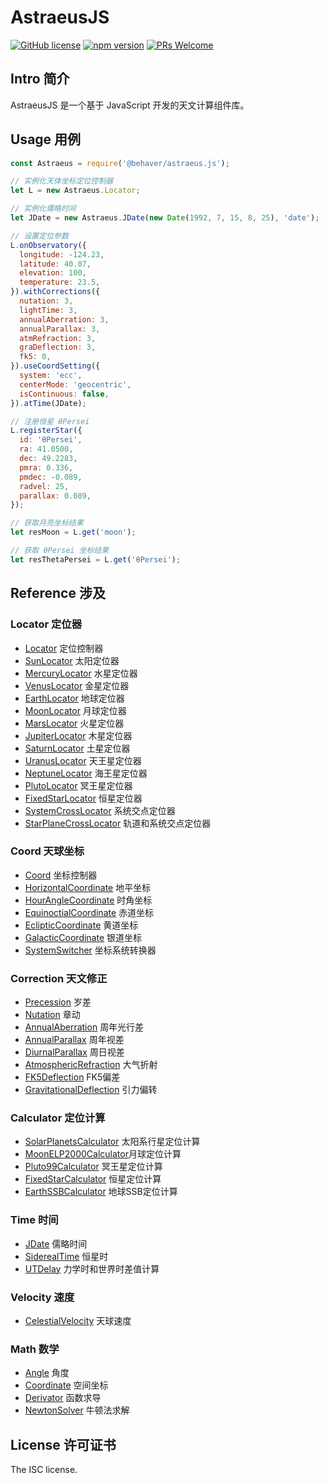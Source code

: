 # AstraeusJS

[![GitHub license](https://img.shields.io/badge/license-ISC-brightgreen.svg)](#) [![npm version](https://img.shields.io/npm/v/react.svg?style=flat)](https://www.npmjs.com/package/@behaver/astraeus.js) [![PRs Welcome](https://img.shields.io/badge/PRs-welcome-brightgreen.svg)](#)

## Intro 简介

AstraeusJS 是一个基于 JavaScript 开发的天文计算组件库。

## Usage 用例

```js
const Astraeus = require('@behaver/astraeus.js');

// 实例化天体坐标定位控制器
let L = new Astraeus.Locator;

// 实例化儒略时间
let JDate = new Astraeus.JDate(new Date(1992, 7, 15, 8, 25), 'date');

// 设置定位参数
L.onObservatory({
  longitude: -124.23,
  latitude: 40.07,
  elevation: 100,
  temperature: 23.5,
}).withCorrections({
  nutation: 3,
  lightTime: 3,
  annualAberration: 3,
  annualParallax: 3,
  atmRefraction: 3,
  graDeflection: 3,
  fk5: 0,
}).useCoordSetting({
  system: 'ecc',
  centerMode: 'geocentric',
  isContinuous: false,
}).atTime(JDate);

// 注册恒星 θPersei
L.registerStar({
  id: 'θPersei',
  ra: 41.0500,
  dec: 49.2283,
  pmra: 0.336,
  pmdec: -0.089,
  radvel: 25,
  parallax: 0.089,
});

// 获取月亮坐标结果
let resMoon = L.get('moon');

// 获取 θPersei 坐标结果
let resThetaPersei = L.get('θPersei');
```

## Reference 涉及

### Locator 定位器

* [Locator](./docs/Locator.md) 定位控制器
* [SunLocator](./docs/locators/SolarStarLocator.md) 太阳定位器
* [MercuryLocator](./docs/locators/SolarStarLocator.md) 水星定位器
* [VenusLocator](./docs/locators/SolarStarLocator.md) 金星定位器
* [EarthLocator](./docs/locators/SolarStarLocator.md) 地球定位器
* [MoonLocator](./docs/locators/SolarStarLocator.md) 月球定位器
* [MarsLocator](./docs/locators/SolarStarLocator.md) 火星定位器
* [JupiterLocator](./docs/locators/SolarStarLocator.md) 木星定位器
* [SaturnLocator](./docs/locators/SolarStarLocator.md) 土星定位器
* [UranusLocator](./docs/locators/SolarStarLocator.md) 天王星定位器
* [NeptuneLocator](./docs/locators/SolarStarLocator.md) 海王星定位器
* [PlutoLocator](./docs/locators/SolarStarLocator.md) 冥王星定位器
* [FixedStarLocator](./docs/locators/FixedStarLocator.md) 恒星定位器
* [SystemCrossLocator](./docs/locators/SystemCrossLocator.md) 系统交点定位器
* [StarPlaneCrossLocator](./docs/locators/SolarStarLocator.md) 轨道和系统交点定位器

### Coord 天球坐标

* [Coord](./docs/Coord.md) 坐标控制器
* [HorizontalCoordinate](./docs/coords/HorizontalCoordinate.md) 地平坐标
* [HourAngleCoordinate](./docs/coords/HourAngleCoordinate.md) 时角坐标
* [EquinoctialCoordinate](./docs/coords/EquinoctialCoordinate.md) 赤道坐标
* [EclipticCoordinate](./docs/coords/EclipticCoordinate.md) 黄道坐标
* [GalacticCoordinate](./docs/coords/GalacticCoordinate.md) 银道坐标
* [SystemSwitcher](./docs/coords/SystemSwitcher.md) 坐标系统转换器

### Correction 天文修正

* [Precession](./docs/corrections/Precession.md) 岁差
* [Nutation](./docs/corrections/Nutation.md) 章动
* [AnnualAberration](./docs/corrections/AnnualAberration.md) 周年光行差
* [AnnualParallax](./docs/corrections/AnnualParallax.md) 周年视差
* [DiurnalParallax](./docs/corrections/DiurnalParallax.md) 周日视差
* [AtmosphericRefraction](./docs/corrections/AtmosphericRefraction.md) 大气折射
* [FK5Deflection](./docs/corrections/FK5Deflection.md) FK5偏差
* [GravitationalDeflection](./docs/corrections/GravitationalDeflection.md) 引力偏转

### Calculator 定位计算

* [SolarPlanetsCalculator](./docs/calculators/SolarPlanetsCalculator/SolarPlanetsCalculator.md) 太阳系行星定位计算
* [MoonELP2000Calculator](./docs/calculators/MoonELP2000Calculator.md)月球定位计算
* [Pluto99Calculator](./docs/calculators/Pluto99Calculator.md) 冥王星定位计算
* [FixedStarCalculator](./docs/calculators/FixedStarCalculator.md) 恒星定位计算
* [EarthSSBCalculator](./docs/calculators/EarthSSBCalculator.md) 地球SSB定位计算

### Time 时间

* [JDate](./docs/time/JDate/JDate.md) 儒略时间
* [SiderealTime](./docs/time/SiderealTime.md) 恒星时
* [UTDelay](./docs/time/UTDelay.md) 力学时和世界时差值计算

### Velocity 速度

* [CelestialVelocity](./docs/velocity/CelestialVelocity.md) 天球速度

### Math 数学

* [Angle](./docs/math/Angle.md) 角度
* [Coordinate](./docs/math/Coordinate/Coordinate.md) 空间坐标
* [Derivator](./docs/math/UnaryToolkit/Derivator) 函数求导
* [NewtonSolver](./docs/math/UnaryToolkit/NewtonSolver) 牛顿法求解

## License 许可证书

The ISC license.
